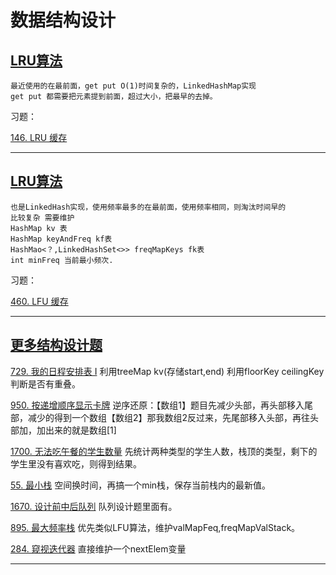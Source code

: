 # 数据结构设计

## [LRU算法](https://labuladong.online/algo/data-structure/lru-cache/)

    最近使用的在最前面，get put O(1)时间复杂的，LinkedHashMap实现
    get put 都需要把元素提到前面，超过大小，把最早的去掉。


习题：

[146. LRU 缓存](https://leetcode.cn/problems/lru-cache/)

----

## [LRU算法](https://labuladong.online/algo/frequency-interview/lfu/)

    也是LinkedHash实现，使用频率最多的在最前面，使用频率相同，则淘汰时间早的
    比较复杂 需要维护 
    HashMap kv 表
    HashMap keyAndFreq kf表
    HashMao<？,LinkedHashSet<>> freqMapKeys fk表
    int minFreq 当前最小频次.
    
习题：

[460. LFU 缓存](https://leetcode.cn/problems/lfu-cache/description/)

---

## [更多结构设计题](https://labuladong.online/algo/problem-set/ds-design/)

[729. 我的日程安排表 I](https://leetcode.cn/problems/my-calendar-i/description/) 利用treeMap kv(存储start,end) 利用floorKey ceilingKey 判断是否有重叠。

[950. 按递增顺序显示卡牌](https://leetcode.cn/problems/reveal-cards-in-increasing-order/description/) 逆序还原：【数组1】题目先减少头部，再头部移入尾部，减少的得到一个数组【数组2】那我数组2反过来，先尾部移入头部，再往头部加，加出来的就是数组[1]

[1700. 无法吃午餐的学生数量](https://leetcode.cn/problems/number-of-students-unable-to-eat-lunch/description/) 先统计两种类型的学生人数，栈顶的类型，剩下的学生里没有喜欢吃，则得到结果。

[55. 最小栈](https://leetcode.cn/problems/min-stack/description/) 空间换时间，再搞一个min栈，保存当前栈内的最新值。

[1670. 设计前中后队列](https://leetcode.cn/problems/design-front-middle-back-queue/description/) 队列设计题里面有。

[895. 最大频率栈](https://leetcode.cn/problems/maximum-frequency-stack/description/) 优先类似LFU算法，维护valMapFeq,freqMapValStack。

[284. 窥视迭代器](https://leetcode.cn/problems/peeking-iterator/description/) 直接维护一个nextElem变量

---